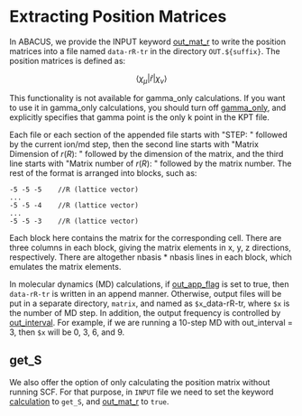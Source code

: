 # Extracting Position Matrices

In ABACUS, we provide the INPUT keyword [out_mat_r](../input_files/input-main.md#out_mat_r) to write the position matrices into a file named `data-rR-tr` in the directory `OUT.${suffix}`. The position matrices is defined as:

$$\langle \chi_\mu|\hat{r}|\chi_\nu\rangle$$

This functionality is not available for gamma_only calculations. If you want to use it in gamma_only calculations, you should turn off [gamma_only](../input_files/input-main.md#gamma_only), and explicitly specifies that gamma point is the only k point in the KPT file.

Each file or each section of the appended file starts with "STEP: " followed by the current ion/md step, then the second line starts with "Matrix Dimension of $r(R)$: " followed by the dimension of the matrix, and the third line starts with "Matrix number of $r(R)$: " followed by the matrix number. The rest of the format is arranged into blocks, such as:

```
-5 -5 -5    //R (lattice vector)
...
-5 -5 -4    //R (lattice vector)
...
-5 -5 -3    //R (lattice vector)
```

Each block here contains the matrix for the corresponding cell. There are three columns in each block, giving the matrix elements in x, y, z directions, respectively. There are altogether nbasis * nbasis lines in each block, which emulates the matrix elements.

In molecular dynamics (MD) calculations, if [out_app_flag](../input_files/input-main.md#out_app_flag) is set to true, then `data-rR-tr` is written in an append manner. Otherwise, output files will be put in a separate directory, `matrix`, and named as `$x`_data-rR-tr, where `$x` is the number of MD step. In addition, the output frequency is controlled by [out_interval](../input_files/input-main.md#out_interval). For example, if we are running a 10-step MD with out_interval = 3, then `$x` will be 0, 3, 6, and 9.

## get_S
We also offer the option of only calculating the position matrix without running SCF. For that purpose, in `INPUT` file we need to set the keyword [calculation](../input_files/input-main.md#calculation) to `get_S`, and [out_mat_r](../input_files/input-main.md#out_mat_r) to `true`.
